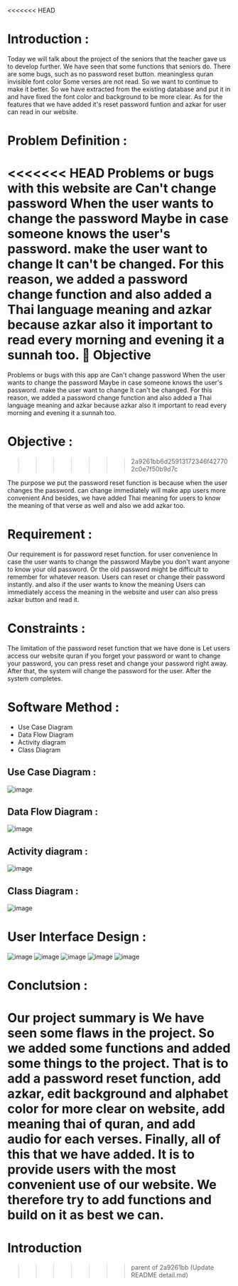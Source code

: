 <<<<<<< HEAD
# Introduction :

Today we will talk about the project of the seniors that the teacher gave us to develop further. We have seen that some functions that seniors do. There are some bugs, such as no password reset button. meaningless quran invisible font color Some verses are not read. So we want to continue to make it better. So we have extracted from the existing database and put it in and have fixed the font color and background to be more clear.
As for the features that we have added it's reset password funtion and azkar for user can read in our website.


# Problem Definition :

<<<<<<< HEAD
Problems or bugs with this website are Can't change password When the user wants to change the password Maybe in case someone knows the user's password. make the user want to change It can't be changed. For this reason, we added a password change function and also added a Thai language meaning and azkar because azkar also it important to read every morning and evening it a sunnah too.

Objective
=======
Problems or bugs with this app are Can't change password When the user wants to change the password Maybe in case someone knows the user's password. make the user want to change It can't be changed. For this reason, we added a password change function and also added a Thai language meaning and azkar because azkar also it important to read every morning and evening it a sunnah too.


# Objective :
>>>>>>> 2a9261bb6d25913172346f427702c0e7f50b9d7c

The purpose we put the password reset function is because when the user changes the password. can change immediately will make app users more convenient And besides, we have added Thai meaning for users to know the meaning of that verse as well and also we add azkar too.


# Requirement :

Our requirement is for password reset function. for user convenience In case the user wants to change the password Maybe you don't want anyone to know your old password. Or the old password might be difficult to remember for whatever reason. Users can reset or change their password instantly. and also if the user wants to know the meaning Users can immediately access the meaning in the website and user can also press azkar button and read it.


# Constraints :

The limitation of the password reset function that we have done is Let users access our website quran if you forget your password or want to change your password, you can press reset and change your password right away. After that, the system will change the password for the user. After the system completes.


# Software Method :

- Use Case Diagram 
- Data Flow Diagram
- Activity diagram
- Class Diagram


## Use Case Diagram :

![image](https://user-images.githubusercontent.com/96815487/196363262-c7f6abba-1ef9-4c3d-90eb-cf8ebd4ce107.png)



## Data Flow Diagram :

![image](https://user-images.githubusercontent.com/96815487/196363323-4a0fb2f9-4e2e-4ebc-9d7d-96c6a4238afc.png)


## Activity diagram :

![image](https://user-images.githubusercontent.com/96815487/196363416-5467a766-a7a7-47cd-b427-e7dbaa662fc2.png)


## Class Diagram :

![image](https://user-images.githubusercontent.com/96815487/196363500-7fdf9f1b-40cb-42bb-ac4f-5e7129ebfb33.png)




# User Interface Design :

![image](https://user-images.githubusercontent.com/96815487/196363754-f637c1f7-5598-4f61-b578-cf68245a1a15.png)
![image](https://user-images.githubusercontent.com/96815487/196363877-81eaa878-fccc-47d3-8943-2f737debcc3e.png)
![image](https://user-images.githubusercontent.com/96815487/196363960-b7d6cf59-2083-4bf6-9d77-70ada36a6b26.png)
![image](https://user-images.githubusercontent.com/96815487/196364057-c84d1add-fa8a-482d-ab9a-c9661cb4f9fe.png)
![image](https://user-images.githubusercontent.com/96815487/196364206-899106a3-845e-4087-bc5f-f1d10ae10300.png)

# Conclutsion :

Our project summary is We have seen some flaws in the project. So we added some functions and added some things to the project. 
That is to add a password reset function, add azkar, edit background and alphabet color for more clear on website, add meaning thai of quran, and add audio for each verses. 
Finally, all of this that we have added. It is to provide users with the most convenient use of our website. 
We therefore try to add functions and build on it as best we can.
=======
# Introduction
>>>>>>> parent of 2a9261bb (Update README detail.md)
